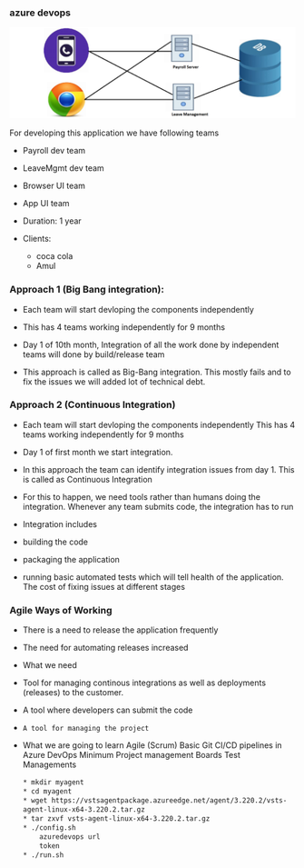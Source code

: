 ### azure devops

![images](./images/1.png)

For developing this application we have following teams

* Payroll dev team

* LeaveMgmt dev team
* Browser UI team
* App UI team
* Duration: 1 year
* Clients:
  * coca cola
  * Amul

### Approach 1 (Big Bang integration):

* Each team will start devloping the components independently

* This has 4 teams working independently for 9 months

* Day 1 of 10th month, Integration of all the work done by independent teams 
will done by build/release team

* This approach is called as Big-Bang integration. This mostly fails and to fix the issues we will added lot of technical debt.

### Approach 2 (Continuous Integration)

* Each team will start devloping the components independently
This has 4 teams working independently for 9 months
* Day 1 of first month we start integration.

* In this approach the team can identify integration issues from day 1.
This is called as Continuous Integration

* For this to happen, we need tools rather than humans doing the integration.
Whenever any team submits code, the integration has to run

* Integration includes

* building the code

* packaging the application

* running basic automated tests which will tell health of the application.
The cost of fixing issues at different stages

### Agile Ways of Working

* There is a need to release the application frequently

* The need for automating releases increased

* What we need

* Tool for managing continous integrations as well as deployments (releases) to the customer.

*    A tool where developers can submit the code
*     A tool for managing the project
* What we are going to learn
     Agile (Scrum)
     Basic Git
     CI/CD pipelines in Azure DevOps
     Minimum Project management
     Boards
     Test Managements

      * mkdir myagent
      * cd myagent
      * wget https://vstsagentpackage.azureedge.net/agent/3.220.2/vsts-agent-linux-x64-3.220.2.tar.gz
      * tar zxvf vsts-agent-linux-x64-3.220.2.tar.gz
      * ./config.sh
          azuredevops url
          token
      * ./run.sh

